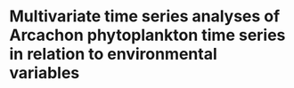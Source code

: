 # Multivariate time series analyses of Arcachon phytoplankton time series in relation to environmental variables
